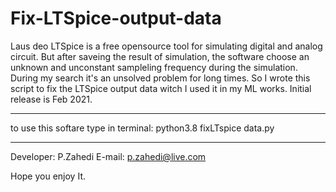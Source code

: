# Fix-LTSpice-output-data

Laus deo
LTSpice is a free opensource tool for simulating digital and analog circuit. But after saveing the result of simulation, the software 
choose an unknown and unconstant sampleling frequency during the simulation.
During my search it's an unsolved problem for long times. So I wrote this script to fix the LTSpice output data witch I used it in my ML works. 
Initial release is Feb 2021. 

--------------------------------------------
to use this softare type in terminal: 
python3.8 fixLTspice data.py <original file> <number of output point> <fixe file>

--------------------------------------------
Developer: P.Zahedi
E-mail: p.zahedi@live.com


Hope you enjoy It. 
